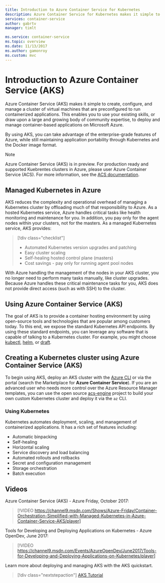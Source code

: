 ```yaml
---
title: Introduction to Azure Container Service for Kubernetes
description: Azure Container Service for Kubernetes makes it simple to deploy and manage container-based applications on Azure.
services: container-service
author: gabrtv
manager: timlt

ms.service: container-service
ms.topic: overview
ms.date: 11/13/2017
ms.author: gamonroy
ms.custom: mvc
---
```


# Introduction to Azure Container Service (AKS)

Azure Container Service (AKS) makes it simple to create, configure, and manage a cluster of virtual machines that are preconfigured to run containerized applications. This enables you to use your existing skills, or draw upon a large and growing body of community expertise, to deploy and manage container-based applications on Microsoft Azure.

By using AKS, you can take advantage of the enterprise-grade features of Azure, while still maintaining application portability through Kubernetes and the Docker image format.

> [!NOTE]
> Azure Container Service (AKS) is in preview. For production ready and supported Kuebrentes clusters in Azure, please user Azure Container Service (ACS). For more information, see the [ACS documentation](https://docs.microsoft.com/en-us/azure/container-service/kubernetes/).

## Managed Kubernetes in Azure

AKS reduces the complexity and operational overhead of managing a Kubernetes cluster by offloading much of that responsibility to Azure. As a hosted Kubernetes service, Azure handles critical tasks like health monitoring and maintenance for you. In addition, you pay only for the agent nodes within your clusters, not for the masters. As a managed Kubernetes service, AKS provides:

> [!div class="checklist"]
> * Automated Kubernetes version upgrades and patching
> * Easy cluster scaling
> * Self-healing hosted control plane (masters)
> * Cost savings - pay only for running agent pool nodes

With Azure handling the management of the nodes in your AKS cluster, you no longer need to perform many tasks manually, like cluster upgrades. Because Azure handles these critical maintenance tasks for you, AKS does not provide direct access (such as with SSH) to the cluster.

## Using Azure Container Service (AKS)
The goal of AKS is to provide a container hosting environment by using open-source tools and technologies that are popular among customers today. To this end, we expose the standard Kubernetes API endpoints. By using these standard endpoints, you can leverage any software that is capable of talking to a Kubernetes cluster. For example, you might choose [kubectl][kubectl-overview], [helm][helm], or [draft][draft].

## Creating a Kubernetes cluster using Azure Container Service (AKS)
To begin using AKS, deploy an AKS cluster with the [Azure CLI][aks-quickstart] or via the portal (search the Marketplace for **Azure Container Service**). If you are an advanced user who needs more control over the Azure Resource Manager templates, you can use the open source [acs-engine][acs-engine] project to build your own custom Kubernetes cluster and deploy it via the `az` CLI.

### Using Kubernetes
Kubernetes automates deployment, scaling, and management of containerized applications. It has a rich set of features including:
* Automatic binpacking
* Self-healing
* Horizontal scaling
* Service discovery and load balancing
* Automated rollouts and rollbacks
* Secret and configuration management
* Storage orchestration
* Batch execution

## Videos

Azure Container Service (AKS) - Azure Friday, October 2017:

> [!VIDEO https://channel9.msdn.com/Shows/Azure-Friday/Container-Orchestration-Simplified-with-Managed-Kubernetes-in-Azure-Container-Service-AKS/player]
>
>

Tools for Developing and Deploying Applications on Kubernetes - Azure OpenDev, June 2017:

> [!VIDEO https://channel9.msdn.com/Events/AzureOpenDev/June2017/Tools-for-Developing-and-Deploying-Applications-on-Kubernetes/player]
>
>

Learn more about deploying and managing AKS with the AKS quickstart.

> [!div class="nextstepaction"]
> [AKS Tutorial][aks-quickstart]

<!-- LINKS - external -->
[acs-engine]: https://github.com/Azure/acs-engine
[draft]: https://github.com/Azure/draft
[helm]: https://helm.sh/
[kubectl-overview]: https://kubernetes.io/docs/user-guide/kubectl-overview/

<!-- LINKS - internal -->
[aks-quickstart]: ./kubernetes-walkthrough.md

